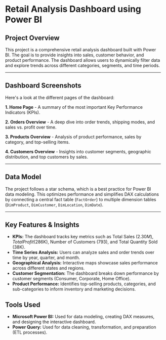 # Retail Analysis Dashboard using Power BI

## Project Overview

This project is a comprehensive retail analysis dashboard built with Power BI. The goal is to provide insights into sales, customer behavior, and product performance. The dashboard allows users to dynamically filter data and explore trends across different categories, segments, and time periods.

---

## Dashboard Screenshots

Here's a look at the different pages of the dashboard:

**1. Home Page** - A summary of the most important Key Performance Indicators (KPIs).

**2. Orders Overview** - A deep dive into order trends, shipping modes, and sales vs. profit over time.

**3. Products Overview** - Analysis of product performance, sales by category, and top-selling items.

**4. Customers Overview** - Insights into customer segments, geographic distribution, and top customers by sales.

---

## Data Model

The project follows a star schema, which is a best practice for Power BI data modeling. This optimizes performance and simplifies DAX calculations by connecting a central fact table (`FactOrder`) to multiple dimension tables (`DimProduct`, `DimCustomer`, `DimLocation`, `DimDate`).

---

## Key Features & Insights

* **KPIs:** The dashboard tracks key metrics such as Total Sales ($2.30M), Total Profit ($286K), Number of Customers (793), and Total Quantity Sold (38K).
* **Time Series Analysis:** Users can analyze sales and order trends over time by year, quarter, and month.
* **Geographical Analysis:** Interactive maps showcase sales performance across different states and regions.
* **Customer Segmentation:** The dashboard breaks down performance by customer segments (Consumer, Corporate, Home Office).
* **Product Performance:** Identifies top-selling products, categories, and sub-categories to inform inventory and marketing decisions.

## Tools Used

* **Microsoft Power BI:** Used for data modeling, creating DAX measures, and designing the interactive dashboard.
* **Power Query:** Used for data cleaning, transformation, and preparation (ETL processes).
